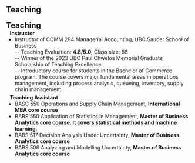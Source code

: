 ## Teaching
<h2 id="teaching" style="margin: 2px 0px 0px;">Teaching</h2>

<h4 style="margin:0 10px 0;">Instructor</h4>  
<ul style="margin:0 0 5px;">
  <li><autocolor>Instructor of COMM 294 Managerial Accounting, UBC Sauder School of Business</autocolor></li>
      -- Teaching Evaluation: <strong>4.8/5.0</strong>, Class size: 68 <br>
      -- Winner of the 2023 UBC Paul Chwelos Memorial Graduate Scholarship of Teaching Excellence<br>
      -- Introductory course for students in the Bachelor of Commerce program. The course covers major fundamental areas in operations management, including process analysis, queueing, inventory, supply chain management.<br>
</ul>

<h4 style="margin:0 10px 0;">Teaching Assistant</h4>  
<ul style="margin:0 0 5px;">
       <li><autocolor>BASC 550 Operations and Supply Chain Management, <strong>International MBA core course</strong></autocolor></li>
       <li><autocolor>BABS 550 Application of Statistics in Management, <strong>Master of Business Analytics core course. It covers statistical methods and machine learning.</strong></autocolor></li>
       <li><autocolor>BABS 517 Decision Analysis Under Uncertainty, <strong>Master of Business Analytics core course</strong></autocolor></li>
       <li><autocolor>BABS 506 Analyzing and Modelling Uncertainty, <strong>Master of Business Analytics core course</strong></autocolor></li>
</ul>
